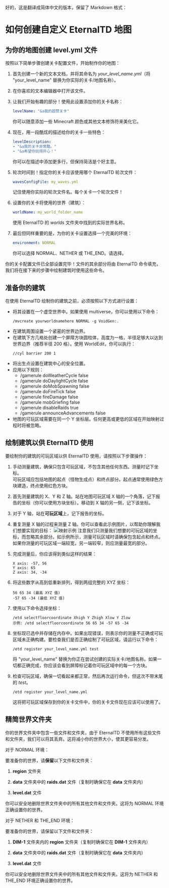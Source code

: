 好的，这是翻译成简体中文的版本，保留了 Markdown 格式：

# 如何创建自定义 EternalTD 地图

## 为你的地图创建 level.yml 文件

按照以下简单步骤创建关卡配置文件，开始制作你的地图：

1.  首先创建一个新的文本文档，并将其命名为 *your_level_name.yml*（将 "your_level_name" 替换为你实际的关卡/地图名称）。

2.  在你喜欢的文本编辑器中打开该文件。

3.  让我们开始有趣的部分！使用此设置添加你的关卡名称：
    ```yaml
    levelName: "&a我的超赞关卡"
    ```
    你可以随意添加一些 Minecraft 颜色或其他文本修饰符来美化它。

4.  现在，用一段酷炫的描述给你的关卡一些特色：
    ```yaml
    levelDescription:
    - "&a我的关卡非常酷。"
    - "&a希望你玩得开心！"
    ```
    你可以在描述中添加更多行，但保持简洁是个好主意。

5.  轮次时间到！指定你的关卡应该使用哪个 EternalTD 轮次文件：
    ```yaml
    wavesConfigFile: my_waves.yml
    ```
    记住使用你实际的轮次文件名。每个关卡一个轮次文件！

6.  设置你的关卡将使用的世界（建筑）：
    ```yaml
    worldName: my_world_folder_name
    ```
    使用 EternalTD 的 *worlds* 文件夹中找到的实际世界名称。

7.  最后但同样重要的是，为你的关卡设置选择一个完美的环境：
    ```yaml
    environment: NORMAL
    ```
    你可以选择 NORMAL、NETHER 或 THE_END。请选择。

你的关卡配置文件已全部设置完毕！文件的其余部分将由 EternalTD 命令填充，我们将在接下来的步骤中绘制建筑时使用这些命令。

## 准备你的建筑

在使用 EternalTD 绘制你的建筑之前，必须按照以下方式进行设置：

-   将其设置在一个虚空世界中。如果使用 multiverse，你可以使用以下命令：
    ```
    /mvcreate yourworldnamehere NORMAL -g VoidGen:.
    ```
-   在建筑周围设置一个紧密的世界边界。
-   在建筑下方几格处创建一个屏障方块圆柱体，高度为一格，半径足够大以达到世界边界（推荐半径 200 格）。使用 WorldEdit，你可以执行：
    ```
    //cyl barrier 200 1
    ```
-   将出生点设置在建筑中心的安全位置。
-   应用以下规则：
    -   /gamerule doWeatherCycle false
    -   /gamerule doDaylightCycle false
    -   /gamerule doMobSpawning false
    -   /gamerule doFireTick false
    -   /gamerule fireDamage false
    -   /gamerule mobGriefing false
    -   /gamerule disableRaids true
    -   /gamerule announceAdvancements false
-   地图的可玩区域需要在同一个 Y 坐标层。任何更高或更低的区域在开始映射过程时将被忽略。

## 绘制建筑以供 EternalTD 使用

要绘制你的建筑的可玩区域以供 EternalTD 使用，请按照以下步骤操作：

1.  手动测量建筑，确保只包含可玩区域，不包含其他任何东西。测量时记下坐标。
    <br>可玩区域应包括地图的起点（怪物生成点）和终点部分。起点通常使用绿色方块建造，终点使用红色方块。

2.  首先测量建筑的 X、Y 和 Z 轴。站在地图可玩区域 X 轴的一个角落，记下报告的坐标（你可以使用方块坐标）。移动到 X 轴的另一侧，记下该坐标。

3.  对于 Y 轴，站在**可玩区域**上，记下报告的坐标。

4.  重复测量 X 轴的过程来测量 Z 轴。你可以查看此示例图片，以帮助你理解我们想要实现的目标：
    ![映射示例](https://i.imgur.com/IZfh2Nt.jpeg)
    注意我们只测量我们想要的可玩区域的坐标，而忽略其余部分。如示例所示，测量可玩区域时请确保包含起点和终点。<br>如果你测量的可玩区域一端较宽，另一端较窄，则应测量最宽的部分。

5.  完成测量后，你应该得到类似这样的结果：
    ```
    X axis: -57, 56
    Y axis: 65
    Z axis: 34, -34
    ```

6.  将这些数字从高到低重新排列，得到两组完整的 XYZ 坐标：
    ```
    56 65 34 (最高 XYZ 值)
    -57 65 -34 (最低 XYZ 值)
    ```

7.  使用以下命令选择坐标：
    ```
    /etd selectfloorcoordinate Xhigh Y Zhigh Xlow Y Zlow
    示例: /etd selectfloorcoordinate 56 65 34 -57 65 -34
    ```

8.  坐标现已选中并存储在内存中。如果出现错误，则表示你的测量不正确或可玩区域未正确构建。要检查我们是否正确绘制了可玩区域，请运行以下命令：
    ```
    /etd register your_level_name.yml test
    ```
    将 "your_level_name" 替换为你正在尝试创建的实际关卡/地图名称。如果一切都正确完成，你应该会看到屏障标记着你可玩区域中的每一个方块。

9.  检查可玩区域，确保一切看起来都正常，然后再次运行命令，但这次不带末尾的 *test*。
    ```
    /etd register your_level_name.yml
    ```
    这将把可玩区域保存到你的关卡文件中，你的关卡文件现在应该可以使用了。

## 精简世界文件夹

你的世界文件夹中包含一些文件和文件夹，由于 EternalTD 不使用所有这些文件和文件夹，我们可以将其丢弃。这将减小你的世界大小，使其更容易分发。

对于 NORMAL 环境：

要准备你的世界，请**保留**以下文件和文件夹：

1.  **region** 文件夹

2.  **data** 文件夹中的 **raids.dat** 文件（复制时确保它在 **data** 文件夹内）

3.  **level.dat** 文件

你可以安全地删除世界文件夹中的所有其他文件和文件夹。这将为 NORMAL 环境正确设置你的世界。

对于 NETHER 和 THE_END 环境：

要准备你的世界，请保留以下文件和文件夹：

1.  **DIM-1** 文件夹内的 **region** 文件夹（复制时确保它在 **DIM-1** 文件夹内）

2.  **data** 文件夹中的 **raids.dat** 文件（复制时确保它在 **data** 文件夹内）

3.  **level.dat** 文件

你可以安全地删除世界文件夹中的所有其他文件和文件夹。这将为 NETHER 和 THE_END 环境正确设置你的世界。
